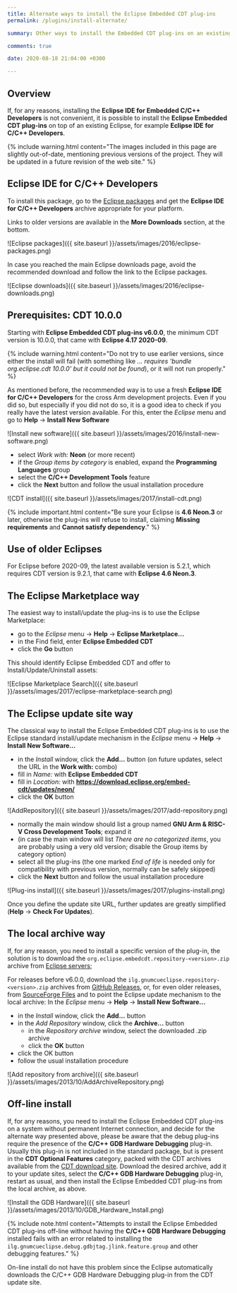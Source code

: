 ```yaml
---
title: Alternate ways to install the Eclipse Embedded CDT plug-ins
permalink: /plugins/install-alternate/

summary: Other ways to install the Embedded CDT plug-ins on an existing Eclipse.

comments: true

date: 2020-08-18 21:04:00 +0300

---
```


## Overview

If, for any reasons, installing the **Eclipse IDE for Embedded C/C++
Developers** is not convenient, it is possible to install the **Eclipse
Embedded CDT plug-ins** on top of an existing Eclipse, for example
**Eclipse IDE for C/C++ Developers**.

{% include warning.html content="The images included in this page are slightly
out-of-date, mentioning previous versions of the project. They will be
updated in a future revision of the web site." %}

## Eclipse IDE for C/C++ Developers

To install this package, go to the
[Eclipse packages](http://www.eclipse.org/downloads/eclipse-packages) and
get the **Eclipse IDE for C/C++ Developers** archive appropriate for your
platform.

Links to older versions are available in the **More Downloads** section,
at the bottom.

![Eclipse packages]({{ site.baseurl }}/assets/images/2016/eclipse-packages.png)

In case you reached the main Eclipse downloads page, avoid the recommended
download and follow the link to the Eclipse packages.

![Eclipse downloads]({{ site.baseurl }}/assets/images/2016/eclipse-downloads.png)

## Prerequisites: CDT 10.0.0

Starting with **Eclipse Embedded CDT plug-ins v6.0.0**, the minimum
CDT version is 10.0.0,  that came with **Eclipse 4.17 2020-09**.

{% include warning.html content="Do not
try to use earlier versions, since either the install will fail (with
something like _... requires 'bundle org.eclipse.cdt 10.0.0' but it could
not be found_), or it will not run properly." %}

As mentioned before, the recommended way is to use a fresh **Eclipse IDE
for C/C++ Developers** for the cross Arm development projects. Even if you
did so, but especially if you did not do so, it is a good idea to check
if you really have the latest version available. For this, enter the
_Eclipse_ menu and go to **Help** → **Install New Software**

![Install new software]({{ site.baseurl }}/assets/images/2016/install-new-software.png)

- select *Work with:* **Neon** (or more recent)
- if the *Group items by category* is enabled, expand the **Programming
Languages** group
- select the **C/C++ Development Tools** feature
- click the **Next** button and follow the usual installation procedure

![CDT install]({{ site.baseurl }}/assets/images/2017/install-cdt.png)

{% include important.html content="Be sure your Eclipse is **4.6 Neon.3** or
later, otherwise the plug-ins will refuse to install, claiming **Missing
requirements** and **Cannot satisfy dependency**." %}

## Use of older Eclipses

For Eclipse before 2020-09, the latest available version is 5.2.1, which
requires CDT version is 9.2.1, that came with **Eclipse 4.6 Neon.3**.

## The Eclipse Marketplace way

The easiest way to install/update the plug-ins is to use the Eclipse Marketplace:

- go to the _Eclipse_ menu → **Help** → **Eclipse Marketplace...**
- in the Find field, enter **Eclipse Embedded CDT**
- click the **Go** button

This should identify Eclipse Embedded CDT and offer to Install/Update/Uninstall
assets:

![Eclipse Marketplace Search]({{ site.baseurl }}/assets/images/2017/eclipse-marketplace-search.png)

## The Eclipse update site way

The classical way to install the Eclipse Embedded CDT plug-ins is to
use the Eclipse standard install/update mechanism in the
_Eclipse_ menu → **Help** → **Install New Software...**

- in the *Install* window, click the **Add...** button (on future
  updates, select the URL in the **Work with:** combo)
- fill in *Name:* with **Eclipse Embedded CDT**
- fill in *Location:* with **https://download.eclipse.org/embed-cdt/updates/neon/**
- click the **OK** button

![AddRepository]({{ site.baseurl }}/assets/images/2017/add-repository.png)

- normally the main window should list a group named
  **GNU Arm & RISC-V Cross Development Tools**; expand it
- (in case the main window will list *There are no categorized items*,
  you are probably using a very old version; disable the Group items
  by category option)
- select all the plug-ins (the one marked *End of life* is needed only
  for compatibility with previous version, normally can be safely skipped)
- click the **Next** button and follow the usual installation procedure

![Plug-ins install]({{ site.baseurl }}/assets/images/2017/plugins-install.png)

Once you define the update site URL, further updates are greatly
simplified (**Help** → **Check For Updates**).

## The local archive way

If, for any reason, you need to install a specific version of the plug-in,
the solution is to download the
`org.eclipse.embedcdt.repository-<version>.zip` archive from
[Eclipse servers](https://projects.eclipse.org/projects/iot.embed-cdt/governance/);

For releases before v6.0.0, download the
`ilg.gnumcueclipse.repository-<version>.zip` archives from
[GitHub Releases](https://github.com/eclipse-embed-cdt/eclipse-plugins/releases),
or, for even older releases, from
[SourceForge Files](http://sourceforge.net/projects/gnuarmeclipse/files/Current%20Releases/)
and to point the Eclipse update mechanism to the local archive:
In the _Eclipse_ menu → **Help** → **Install New Software...**

- in the *Install* window, click the **Add...** button
- in the *Add Repository* window, click the **Archive...** button
  - in the *Repository archive* window, select the downloaded .zip archive
  - click the **OK** button
- click the OK button
- follow the usual installation procedure

![Add repository from archive]({{ site.baseurl }}/assets/images/2013/10/AddArchiveRepository.png)

## Off-line install

If, for any reasons, you need to install the Eclipse Embedded CDT plug-ins
on a system without permanent Internet connection, and decide for the
alternate way presented above, please be aware that the debug plug-ins
require the presence of the **C/C++ GDB Hardware Debugging** plug-in.
Usually this plug-in is not included in the standard package, but is
present in the **CDT Optional Features** category, packed with the
CDT archives available from the
[CDT download site](https://www.eclipse.org/cdt/downloads.php).
Download the desired archive, add it to your update sites, select the
**C/C++ GDB Hardware Debugging** plug-in, restart as usual, and then
install the Eclipse Embedded CDT plug-ins from the local archive, as above.

![Install the GDB Hardware]({{ site.baseurl }}/assets/images/2013/10/GDB_Hardware_Install.png)

{% include note.html content="Attempts to install the Eclipse Embedded CDT
plug-ins off-line
without having the **C/C++ GDB Hardware Debugging** installed fails
with an error related to installing the
`ilg.gnumcueclipse.debug.gdbjtag.jlink.feature.group` and other
debugging features." %}

On-line install do not have this problem since the Eclipse automatically
downloads the C/C++ GDB Hardware Debugging plug-in from the CDT update site.
